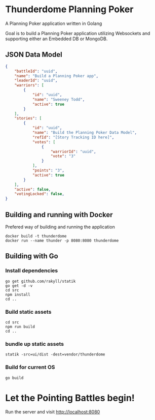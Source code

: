 # Thunderdome Planning Poker
A Planning Poker application written in Golang

Goal is to build a Planning Poker application utilizing Websockets and supporting either an Embedded DB or MongoDB.

## JSON Data Model

```json
{
    "battleId": "uuid",
    "name": "Build a Planning Poker app",
    "leaderId": "uuid",
    "warriors": [
        {
            "id": "uuid",
            "name": "Sweeney Todd",
            "active": true
        }
    ],
    "stories": [
        {
            "id": "uuid",
            "name": "Build the Planning Poker Data Model",
            "refId": "[Story Tracking ID here]",
            "votes": [
                {
                    "warriorId": "uuid",
                    "vote": "3"
                }
            ],
            "points": "3",
            "active": true
        }
    ],
    "active": false,
    "votingLocked": false,
}
```

## Building and running with Docker

Prefered way of building and running the application

```
docker build -t thunderdome
docker run --name thunder -p 8080:8080 thunderdome
```

## Building with Go

### Install dependencies
```
go get github.com/rakyll/statik
go get -d -v
cd src
npm install
cd ..
```

### Build static assets
```
cd src
npm run build
cd ..
```

### bundle up static assets
```
statik -src=ui/dist -dest=vendor/thunderdome
```

### Build for current OS
```
go build
```

# Let the Pointing Battles begin!

Run the server and visit [http://localhost:8080](http://localhost:8080)